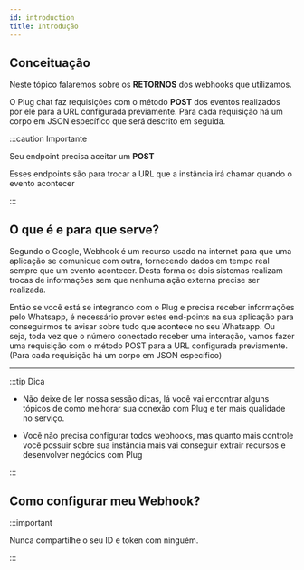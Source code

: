 ```yaml
---
id: introduction
title: Introdução
---
```


## Conceituação

Neste tópico falaremos sobre os **RETORNOS** dos webhooks que utilizamos.

O Plug chat faz requisições com o método **POST** dos eventos realizados por ele para a URL configurada previamente. Para cada requisição há um corpo em JSON específico que será descrito em seguida.

:::caution Importante

Seu endpoint precisa aceitar um **POST**

Esses endpoints são para trocar a URL que a instância irá chamar quando o evento acontecer

:::

## O que é e para que serve?

Segundo o Google, Webhook é um recurso usado na internet para que uma aplicação se comunique com outra, fornecendo dados em tempo real sempre que um evento acontecer. Desta forma os dois sistemas realizam trocas de informações sem que nenhuma ação externa precise ser realizada.

Então se você está se integrando com o Plug e precisa receber informações pelo Whatsapp, é necessário prover estes end-points na sua aplicação para conseguirmos te avisar sobre tudo que acontece no seu Whatsapp. Ou seja, toda vez que o número conectado receber uma interação, vamos fazer uma requisição com o método POST para a URL configurada previamente. (Para cada requisição há um corpo em JSON específico)

---


:::tip Dica

- Não deixe de ler nossa sessão dicas, lá você vai encontrar alguns tópicos de como melhorar sua conexão com Plug e ter mais qualidade no serviço.

- Você não precisa configurar todos webhooks, mas quanto mais controle você possuir sobre sua instância mais vai conseguir extrair recursos e desenvolver negócios com Plug

:::

## Como configurar meu Webhook?

:::important

Nunca compartilhe o seu ID e token com ninguém.

:::
